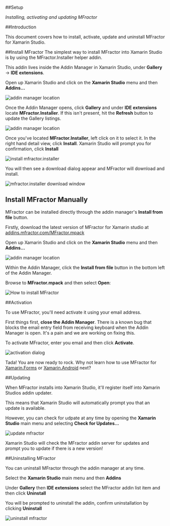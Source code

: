 
##Setup

*Installing, activating and updating MFractor*

##Introduction

This document covers how to install, activate, update and uninstall MFractor for Xamarin Studio.

##Install MFractor
The simplest way to install MFractor into Xamarin Studio is by using the MFractor.Installer helper addin.

This addin lives inside the Addin Manager in Xamarin Studio, under **Gallery** -> **IDE extensions**.

Open up Xamarin Studio and click on the **Xamarin Studio** menu and then **Addins...**

![addin manager location](img/setup/addin-manager-menu.png)

Once the Addin Manager opens, click **Gallery** and under **IDE extensions** locate **MFractor.Installer**. If this isn't present, hit the **Refresh** button to update the Gallery listings.

![addin manager location](img/setup/mfractor-installer-location.png)

Once you've located **MFractor.Installer**, left click on it to select it. In the right hand detail view, click **Install**. Xamarin Studio will prompt you for confirmation, click **Install**

![install mfractor.installer](img/setup/install-mfractor-installer.png)

You will then see a download dialog appear and MFractor will download and install.

![mfractor.installer download window](img/setup/mfractor-installer-download-window.png)

## Install MFractor Manually

MFractor can be installed directly through the addin manager's **Install from file** button.

Firstly, download the latest version of MFractor for Xamarin studio at [addins.mfractor.com/MFractor.mpack](addins.mfractor.com/MFractor.mpack)

Open up Xamarin Studio and click on the **Xamarin Studio** menu and then **Addins...**

![addin manager location](img/setup/addin-manager-menu.png)

Within the Addin Manager, click the **Install from file** button in the bottom left of the Addin Manager.

Browse to **MFractor.mpack** and then select **Open**:

![How to install MFractor](/img/setup/install-mfractor.gif)

##Activation

To use MFractor, you'll need activate it using your email address.

First things first, **close the Addin Manager**. There is a known bug that blocks the email entry field from receiving keyboard when the Addin Manager is open. It's a pain and we are working on fixing this.

To activate MFractor, enter you email and then click **Activate**.

![activation dialog](img/setup/mfractor-activation-dialog.png)

Tada! You are now ready to rock. Why not learn how to use MFractor for [Xamarin.Forms](xamarin-forms-quickstart.md) or [Xamarin.Android](xamarin-android-quickstart.md) next?

##Updating

When MFractor installs into Xamarin Studio, it'll register itself into Xamarin Studios addin updater.

This means that Xamarin Studio will automatically prompt you that an update is available.

However, you can check for udpate at any time by opening the **Xamarin Studio** main menu and selecting **Check for Updates...**

![update mfractor](img/setup/update-mfractor.png)

Xamarin Studio will check the MFractor addin server for updates and prompt you to update if there is a new version!

##Uninstalling MFractor

You can uninstall MFractor through the addin manager at any time.

Select the **Xamarin Studio** main menu and then **Addins**

Under **Gallery** then **IDE extensions** select the MFractor addin list item and then click **Uninstall**

You will be prompted to uninstall the addin, confirm uninstallation by clicking **Uninstall**

![uninstall mfractor ](img/setup/uninstall-mfractor.png)
